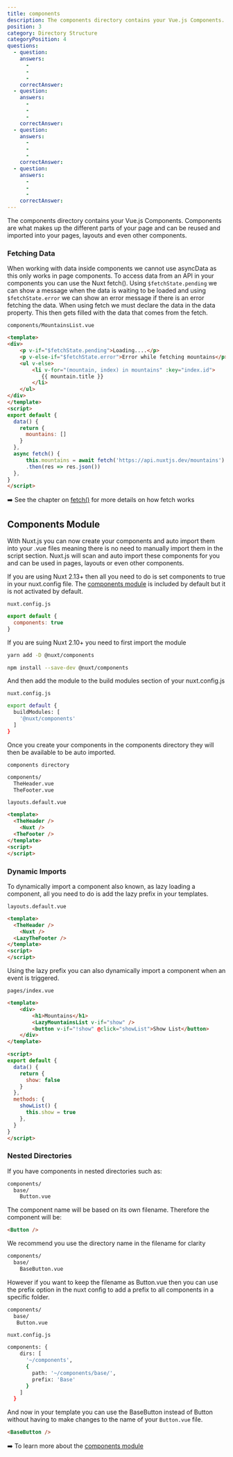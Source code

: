 ```yaml
---
title: components
description: The components directory contains your Vue.js Components. Components are what makes up the different parts of your page and can be reused and imported into your pages, layouts and even other components.
position: 3
category: Directory Structure
categoryPosition: 4
questions:
  - question: 
    answers:
      - 
      - 
      - 
    correctAnswer: 
  - question: 
    answers:
      - 
      - 
      - 
    correctAnswer: 
  - question: 
    answers:
      - 
      - 
      - 
    correctAnswer: 
  - question: 
    answers:
      - 
      - 
      - 
    correctAnswer: 
---
```


The components directory contains your Vue.js Components. Components are what makes up the different parts of your page and can be reused and imported into your pages, layouts and even other components.

### Fetching Data

When working with data inside components we cannot use asyncData as this only works in page components. To access data from an API in your components you can use the Nuxt fetch(). Using `$fetchState.pending` we can show a message when the data is waiting to be loaded and using `$fetchState.error` we can show an error message if there is an error fetching the data. When using fetch we must declare the data in the data property. This then gets filled with the data that comes from the fetch.

`components/MountainsList.vue`

```html
<template>
<div>
    <p v-if="$fetchState.pending">Loading....</p>
    <p v-else-if="$fetchState.error">Error while fetching mountains</p>
    <ul v-else>
        <li v-for="(mountain, index) in mountains" :key="index.id">
           {{ mountain.title }}
        </li>
    </ul>
</div>
</template>
<script>
export default {
  data() {
    return {
      mountains: []
    }
  },
  async fetch() {
      this.mountains = await fetch('https://api.nuxtjs.dev/mountains')
      .then(res => res.json())
  },
}
</script>
```

➡️ See the chapter on [fetch()](/guides/features/data-fetching#the-fetch-method) for more details on how fetch works

## Components Module

With Nuxt.js you can now create your components and auto import them into your .vue files meaning there is no need to manually import them in the script section. Nuxt.js will scan and auto import these components for you and can be used in pages, layouts or even other components. 

If you are using Nuxt 2.13+ then all you need to do is set components to true in your nuxt.config file. The [components module](https://github.com/nuxt/components) is included by default but it is not activated by default. 

`nuxt.config.js`

```js
export default {
  components: true
}
```

If you are suing Nuxt 2.10+ you need to first import the module

<code-group>
  <code-block label="Yarn" active>

  ```bash
  yarn add -D @nuxt/components
  ```

  </code-block>
  <code-block label="NPM" >

  ```bash
  npm install --save-dev @nuxt/components
  ```

  </code-block>
</code-group>

And then add the module to the build modules section of your nuxt.config.js

`nuxt.config.js`

```bash
export default {
  buildModules: [
    '@nuxt/components'
  ]
}
```

Once you create your components in the components directory they will then be available to be auto imported.

`components directory`

```html
components/
  TheHeader.vue
  TheFooter.vue
```

`layouts.default.vue`

```html
<template>
  <TheHeader />
	<Nuxt />
  <TheFooter />
</template>
<script>
</script>
```

### Dynamic Imports

To dynamically import a component also known, as lazy loading a component, all you need to do is add the lazy prefix in your templates. 

`layouts.default.vue`

```html
<template>
  <TheHeader />
	<Nuxt />
  <LazyTheFooter />
</template>
<script>
</script>
```

Using the lazy prefix you can also dynamically import a component when an event is triggered.

`pages/index.vue`

```html
<template>
    <div>
        <h1>Mountains</h1>
        <LazyMountainsList v-if="show" />
        <button v-if="!show" @click="showList">Show List</button>
    </div>
</template>

<script>
export default {
  data() {
    return {
      show: false
    }
  },
  methods: {
    showList() {
      this.show = true
    },
  }
}
</script>
```

### Nested Directories

If you have components in nested directories such as:

```bash
components/
  base/
    Button.vue
```

The component name will be based on its own filename. Therefore the component will be:

```html
<Button />
```

We recommend you use the directory name in the filename for clarity

```bash
components/
  base/
    BaseButton.vue
```

However if you want to keep the filename as Button.vue then you can use the prefix option in the nuxt config to add a prefix to all components in a specific folder.

```bash
components/
  base/
   Button.vue
```

`nuxt.config.js`

```bash
components: {
    dirs: [
      '~/components',
      {
        path: '~/components/base/',
        prefix: 'Base'
      }
    ]
  }
```

And now in your template you can use the BaseButton instead of Button without having to make changes to the name of your `Button.vue` file.

```html
<BaseButton />
```
➡️ To learn more about the [components module](/blog/improve-your-developer-experience-with-nuxt-components)
